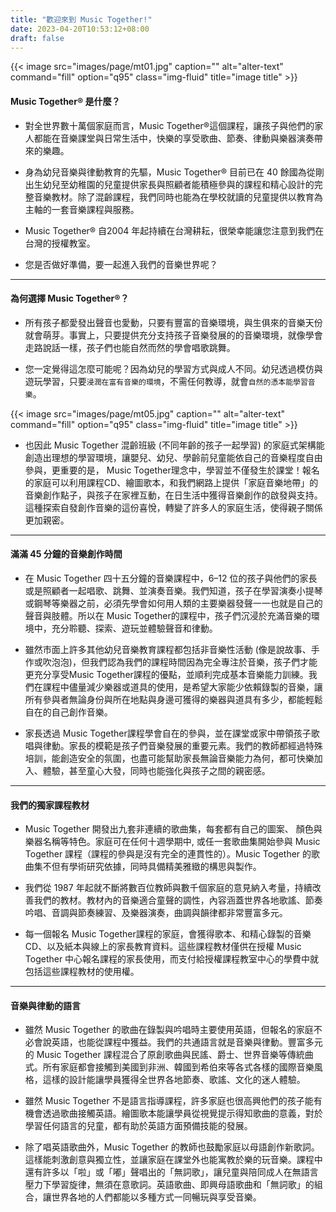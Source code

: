 ```yaml
---
title: "歡迎來到 Music Together!"
date: 2023-04-20T10:53:12+08:00
draft: false
---
```


{{< image src="images/page/mt01.jpg" caption="" alt="alter-text" command="fill" option="q95" class="img-fluid" title="image title" >}}

#### Music Together® 是什麼？
* 對全世界數十萬個家庭而言，Music Together®這個課程，讓孩子與他們的家人都能在音樂課堂與日常生活中，快樂的享受歌曲、節奏、律動與樂器演奏帶來的樂趣。

* 身為幼兒音樂與律動教育的先驅，Music Together® 目前已在 40 餘國為從剛出生幼兒至幼稚園的兒童提供家長與照顧者能積極參與的課程和精心設計的完整音樂教材。除了混齡課程，我們同時也能為在學校就讀的兒童提供以教育為主軸的一套音樂課程與服務。

* Music Together® 自2004 年起持續在台灣耕耘，很榮幸能讓您注意到我們在台灣的授權教室。

* 您是否做好準備，要一起進入我們的音樂世界呢？

---

#### 為何選擇 Music Together®？
* 所有孩子都愛發出聲音也愛動，只要有豐富的音樂環境，與生俱來的音樂天份就會萌芽。事實上，只要提供充分支持孩子音樂發展的的音樂環境，就像學會走路說話一樣，孩子們也能自然而然的學會唱歌跳舞。

* 您一定覺得這怎麼可能呢？因為幼兒的學習方式與成人不同。幼兒透過模仿與遊玩學習，只要`浸潤在富有音樂的環境`，不需任何教導，就會`自然的憑本能學習音樂`。

{{< image src="images/page/mt05.jpg" caption="" alt="alter-text" command="fill" option="q95" class="img-fluid" title="image title" >}}

* 也因此 Music Together 混齡班級 (不同年齡的孩子一起學習) 的家庭式架構能創造出理想的學習環境，讓嬰兒、幼兒、學齡前兒童能依自己的音樂程度自由參與，更重要的是， Music Together理念中，學習並不僅發生於課堂！報名的家庭可以利用課程CD、繪圖歌本，和我們網路上提供「家庭音樂地帶」的音樂創作點子，與孩子在家裡互動，在日生活中獲得音樂創作的啟發與支持。這種探索自發創作音樂的這份喜悅，轉變了許多人的家庭生活，使得親子關係更加親密。

---

#### 滿滿 45 分鐘的音樂創作時間
* 在 Music Together 四十五分鐘的音樂課程中，6–12 位的孩子與他們的家長或是照顧者一起唱歌、跳舞、並演奏音樂。我們知道，孩子在學習演奏小提琴或鋼琴等樂器之前，必須先學會如何用人類的主要樂器發聲一一也就是自己的聲音與肢體。所以在 Music Together的課程中，孩子們沉浸於充滿音樂的環境中，充分聆聽、探索、遊玩並體驗聲音和律動。

* 雖然市面上許多其他幼兒音樂教育課程都包括非音樂性活動 (像是說故事、手作或吹泡泡)，但我們認為我們的課程時間因為完全專注於音樂，孩子們才能更充分享受Music Together課程的優點，並順利完成基本音樂能力訓練。我們在課程中儘量減少樂器或道具的使用，是希望大家能少依賴錄製的音樂，讓所有參與者無論身份與所在地點與身邊可獲得的樂器與道具有多少，都能輕鬆自在的自己創作音樂。

* 家長透過 Music Together課程學會自在的參與，並在課堂或家中帶領孩子歌唱與律動。家長的模範是孩子們音樂發展的重要元素。我們的教師都經過特殊培訓，能創造安全的氛圍，也盡可能幫助家長無論音樂能力為何，都可快樂加入、體驗，甚至童心大發，同時也能強化與孩子之間的親密感。

---

#### 我們的獨家課程教材
* Music Together 開發出九套非連續的歌曲集，每套都有自己的圖案、 顏色與樂器名稱等特色。家庭可在任何十週學期中, 或任一套歌曲集開始參與 Music Together 課程（課程的參與是沒有完全的連貫性的）。Music Together 的歌曲集不但有學術研究依據，同時具備精美雅緻的構思與製作。

* 我們從 1987 年起就不斷將數百位教師與數千個家庭的意見納入考量，持續改善我們的教材。教材內的音樂適合童聲的調性，內容涵蓋世界各地歌謠、節奏吟唱、音調與節奏練習、及樂器演奏，曲調與韻律都非常豐富多元。

* 每一個報名 Music Together課程的家庭，會獲得歌本、和精心錄製的音樂CD、以及紙本與線上的家長教育資料。這些課程教材僅供在授權 Music Together 中心報名課程的家長使用，而支付給授權課程教室中心的學費中就包括這些課程教材的使用權。

---

#### 音樂與律動的語言
* 雖然 Music Together 的歌曲在錄製與吟唱時主要使用英語，但報名的家庭不必會說英語，也能從課程中獲益。我們的共通語言就是音樂與律動。豐富多元的 Music Together 課程混合了原創歌曲與民謠、爵士、世界音樂等傳統曲式。所有家庭都會接觸到美國到非洲、韓國到希伯來等各式各樣的國際音樂風格，這樣的設計能讓學員獲得全世界各地節奏、歌謠、文化的迷人體驗。

* 雖然 Music Together 不是語言指導課程，許多家庭也很高興他們的孩子能有機會透過歌曲接觸英語。繪圖歌本能讓學員從視覺提示得知歌曲的意義，對於學習任何語言的兒童，都有助於英語方面預備技能的發展。

* 除了唱英語歌曲外，Music Together 的教師也鼓勵家庭以母語創作新歌詞。這樣能刺激創意與獨立性，並讓家庭在課堂外也能寓教於樂的玩音樂。課程中還有許多以「啦」或「嘟」聲唱出的「無詞歌」，讓兒童與陪同成人在無語言壓力下學習旋律，無須在意歌詞。英語歌曲、即興母語歌曲和「無詞歌」的組合，讓世界各地的人們都能以多種方式一同暢玩與享受音樂。
